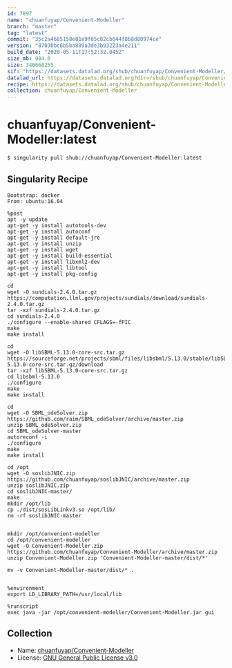 ```yaml
---
id: 7897
name: "chuanfuyap/Convenient-Modeller"
branch: "master"
tag: "latest"
commit: "35c2a4685158e81e9f05c82cb644f8b8d80974ce"
version: "87030bc6b5ba889a3de3b93223a4e211"
build_date: "2020-05-11T17:52:32.045Z"
size_mb: 984.0
size: 340660255
sif: "https://datasets.datalad.org/shub/chuanfuyap/Convenient-Modeller/latest/2020-05-11-35c2a468-87030bc6/87030bc6b5ba889a3de3b93223a4e211.sif"
datalad_url: https://datasets.datalad.org?dir=/shub/chuanfuyap/Convenient-Modeller/latest/2020-05-11-35c2a468-87030bc6/
recipe: https://datasets.datalad.org/shub/chuanfuyap/Convenient-Modeller/latest/2020-05-11-35c2a468-87030bc6/Singularity
collection: chuanfuyap/Convenient-Modeller
---
```


# chuanfuyap/Convenient-Modeller:latest

```bash
$ singularity pull shub://chuanfuyap/Convenient-Modeller:latest
```

## Singularity Recipe

```singularity
Bootstrap: docker
From: ubuntu:16.04

%post
apt -y update
apt-get -y install autotools-dev
apt-get -y install autoconf
apt-get -y install default-jre
apt-get -y install unzip
apt-get -y install wget
apt-get -y install build-essential
apt-get -y install libxml2-dev
apt-get -y install libtool
apt-get -y install pkg-config

cd
wget -O sundials-2.4.0.tar.gz https://computation.llnl.gov/projects/sundials/download/sundials-2.4.0.tar.gz
tar -xzf sundials-2.4.0.tar.gz
cd sundials-2.4.0
./configure --enable-shared CFLAGS=-fPIC
make
make install

cd
wget -O libSBML-5.13.0-core-src.tar.gz https://sourceforge.net/projects/sbml/files/libsbml/5.13.0/stable/libSBML-5.13.0-core-src.tar.gz/download
tar -xzf libSBML-5.13.0-core-src.tar.gz
cd libsbml-5.13.0
./configure
make
make install

cd
wget -O SBML_odeSolver.zip https://github.com/raim/SBML_odeSolver/archive/master.zip
unzip SBML_odeSolver.zip
cd SBML_odeSolver-master
autoreconf -i
./configure
make
make install

cd /opt
wget -O soslibJNIC.zip https://github.com/chuanfuyap/soslibJNIC/archive/master.zip
unzip soslibJNIC.zip
cd soslibJNIC-master/
make
mkdir /opt/lib
cp ./dist/sosLibLinkv3.so /opt/lib/
rm -rf soslibJNIC-master


mkdir /opt/convenient-modeller
cd /opt/convenient-modeller
wget -O Convenient-Modeller.zip https://github.com/chuanfuyap/Convenient-Modeller/archive/master.zip
unzip Convenient-Modeller.zip 'Convenient-Modeller-master/dist/*'

mv -v Convenient-Modeller-master/dist/* .


%environment
export LD_LIBRARY_PATH=/usr/local/lib

%runscript
exec java -jar /opt/convenient-modeller/Convenient-Modeller.jar gui
```

## Collection

 - Name: [chuanfuyap/Convenient-Modeller](https://github.com/chuanfuyap/Convenient-Modeller)
 - License: [GNU General Public License v3.0](https://api.github.com/licenses/gpl-3.0)

